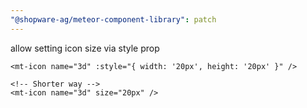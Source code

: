 ```yaml
---
"@shopware-ag/meteor-component-library": patch
---
```


allow setting icon size via style prop

```vue
<mt-icon name="3d" :style="{ width: '20px', height: '20px' }" />

<!-- Shorter way -->
<mt-icon name="3d" size="20px" />
```
